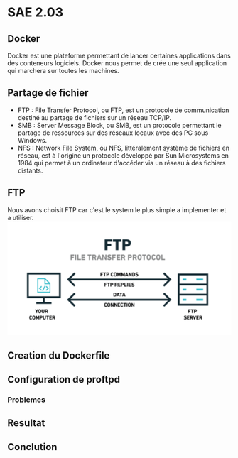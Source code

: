 # SAE 2.03

## Docker
Docker est une plateforme permettant de lancer certaines applications dans des conteneurs logiciels.
Docker nous permet de crée une seul application qui marchera sur toutes les machines.
## Partage de fichier

- FTP : File Transfer Protocol, ou FTP, est un protocole de communication destiné au partage de fichiers sur un réseau TCP/IP.
- SMB : Server Message Block, ou SMB, est un protocole permettant le partage de ressources sur des réseaux locaux avec des PC sous Windows.
- NFS : Network File System, ou NFS, littéralement système de fichiers en réseau, est à l'origine un protocole développé par Sun Microsystems en 1984 qui permet à un ordinateur d'accéder via un réseau à des fichiers distants.

## FTP

Nous avons choisit FTP car c'est le system le plus simple a implementer et a utiliser.
![File Transfer Protocol](images/file-transfer-protocol-min.png)

## Creation du Dockerfile



## Configuration de proftpd

### Problemes

## Resultat

## Conclution
